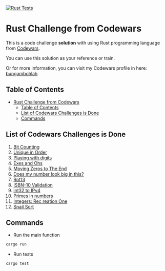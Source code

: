 [![Rust Tests](https://github.com/bungambohlah/codewars-rust-challenges/actions/workflows/rust.yml/badge.svg)](https://github.com/bungambohlah/codewars-rust-challenges/actions/workflows/rust.yml)

# Rust Challenge from Codewars

This is a code challenge **solution** with using Rust programming language from [Codewars](https://codewars.com).

You can use this solution as your reference or train.

Or for more information, you can visit my Codewars profile in here: [bungambohlah](https://www.codewars.com/users/bungambohlah)

## Table of Contents

- [Rust Challenge from Codewars](#rust-challenge-from-codewars)
  - [Table of Contents](#table-of-contents)
  - [List of Codewars Challenges is Done](#list-of-codewars-challenges-is-done)
  - [Commands](#commands)

## List of Codewars Challenges is Done

1. [Bit Counting](https://www.codewars.com/kata/526571aae218b8ee490006f4)
2. [Unique in Order](https://www.codewars.com/kata/54e6533c92449cc251001667)
3. [Playing with digits](https://www.codewars.com/kata/5552101f47fc5178b1000050)
4. [Exes and Ohs](https://www.codewars.com/kata/55908aad6620c066bc00002a)
5. [Moving Zeros to The End](https://www.codewars.com/kata/52597aa56021e91c93000cb0)
6. [Does my number look big in this?](https://www.codewars.com/kata/5287e858c6b5a9678200083c)
7. [Rot13](https://www.codewars.com/kata/530e15517bc88ac656000716)
8. [ISBN-10 Validation](https://www.codewars.com/kata/51fc12de24a9d8cb0e000001)
9. [int32 to IPv4](https://www.codewars.com/kata/52e88b39ffb6ac53a400022e)
10. [Primes in numbers](https://www.codewars.com/kata/54d512e62a5e54c96200019e)
11. [Integers: Rec reation One](https://www.codewars.com/kata/55aa075506463dac6600010d)
12. [Snail Sort](https://www.codewars.com/kata/521c2db8ddc89b9b7a0000c1)

## Commands

- Run the main function

```sh
cargo run
```

- Run tests

```sh
cargo test
```

